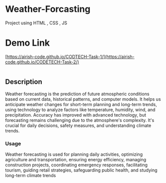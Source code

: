 # Weather-Forcasting
Project using HTML , CSS , JS

# Demo Link 
[https://airish-code.github.io/CODTECH-Task-1/](https://airish-code.github.io/CODETECH-Task-2/)



<div align="center" m-5>
  <kbd>
    <img src="" />
  </kbd>
</div>

## Description

Weather forecasting is the prediction of future atmospheric conditions based on current data, historical patterns, and computer models. It helps us anticipate weather changes for short-term planning and long-term trends, using technology to analyze factors like temperature, humidity, wind, and precipitation. Accuracy has improved with advanced technology, but forecasting remains challenging due to the atmosphere's complexity. It's crucial for daily decisions, safety measures, and understanding climate trends.



### Usage

Weather forecasting is used for planning daily activities, optimizing agriculture and transportation, ensuring energy efficiency, managing construction projects, coordinating emergency responses, facilitating tourism, guiding retail strategies, safeguarding public health, and studying long-term climate trends









